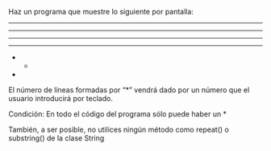 Haz un programa que muestre lo siguiente por pantalla:

* * * * * *

* * * * *

* * * *

* * *

* *

*

El número de líneas formadas por “*” vendrá dado por un número que el usuario introducirá por teclado.

Condición: En todo el código del programa sólo puede haber un *

También, a ser posible, no utilices ningún método como repeat() o substring() de la clase String